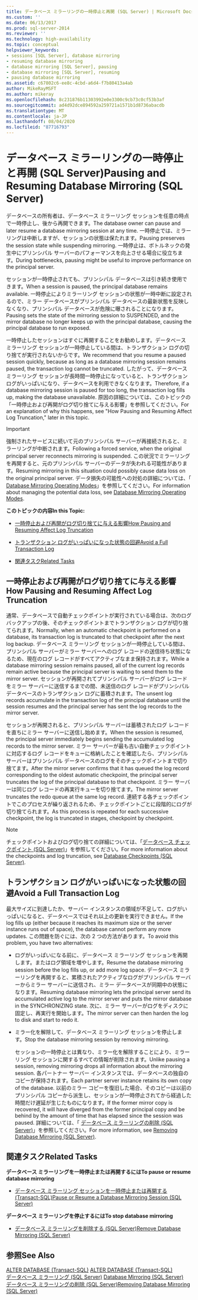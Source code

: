 ```yaml
---
title: データベース ミラーリングの一時停止と再開 (SQL Server) | Microsoft Docs
ms.custom: ''
ms.date: 06/13/2017
ms.prod: sql-server-2014
ms.reviewer: ''
ms.technology: high-availability
ms.topic: conceptual
helpviewer_keywords:
- sessions [SQL Server], database mirroring
- resuming database mirroring
- database mirroring [SQL Server], pausing
- database mirroring [SQL Server], resuming
- pausing database mirroring
ms.assetid: c67802c6-ee8c-4cbd-a6d4-f7b80413a4ab
author: MikeRayMSFT
ms.author: mikeray
ms.openlocfilehash: 8c231876b11303992e0e3300c9cb73c0cf53b3af
ms.sourcegitcommit: ad4d92dce894592a259721a1571b1d8736abacdb
ms.translationtype: MT
ms.contentlocale: ja-JP
ms.lasthandoff: 08/04/2020
ms.locfileid: "87716793"
---
```

# <a name="pausing-and-resuming-database-mirroring-sql-server"></a><span data-ttu-id="a06b7-102">データベース ミラーリングの一時停止と再開 (SQL Server)</span><span class="sxs-lookup"><span data-stu-id="a06b7-102">Pausing and Resuming Database Mirroring (SQL Server)</span></span>
  <span data-ttu-id="a06b7-103">データベースの所有者は、データベース ミラーリング セッションを任意の時点で一時停止し、後から再開できます。</span><span class="sxs-lookup"><span data-stu-id="a06b7-103">The database owner can pause and later resume a database mirroring session at any time.</span></span> <span data-ttu-id="a06b7-104">一時停止では、ミラーリングは中断しますが、セッションの状態は保たれます。</span><span class="sxs-lookup"><span data-stu-id="a06b7-104">Pausing preserves the session state while suspending mirroring.</span></span> <span data-ttu-id="a06b7-105">一時停止は、ボトルネックの発生中にプリンシパル サーバーのパフォーマンスを向上させる場合に役立ちます。</span><span class="sxs-lookup"><span data-stu-id="a06b7-105">During bottlenecks, pausing might be useful to improve performance on the principal server.</span></span>  
  
 <span data-ttu-id="a06b7-106">セッションが一時停止されても、プリンシパル データベースは引き続き使用できます。</span><span class="sxs-lookup"><span data-stu-id="a06b7-106">When a session is paused, the principal database remains available.</span></span> <span data-ttu-id="a06b7-107">一時停止によりミラーリング セッションの状態が一時中断に設定されるので、ミラー データベースがプリンシパル データベースの最新状態を反映しなくなり、プリンシパル データベースが危険に曝されることになります。</span><span class="sxs-lookup"><span data-stu-id="a06b7-107">Pausing sets the state of the mirroring session to SUSPENDED, and the mirror database no longer keeps up with the principal database, causing the principal database to run exposed.</span></span>  
  
 <span data-ttu-id="a06b7-108">一時停止したセッションはすぐに再開することをお勧めします。データベース ミラーリング セッションが一時停止している間は、トランザクション ログの切り捨てが実行されないからです。</span><span class="sxs-lookup"><span data-stu-id="a06b7-108">We recommend that you resume a paused session quickly, because as long as a database mirroring session remains paused, the transaction log cannot be truncated.</span></span> <span data-ttu-id="a06b7-109">したがって、データベース ミラーリング セッションが長時間一時停止になっていると、トランザクション ログがいっぱいになり、データベースを利用できなくなります。</span><span class="sxs-lookup"><span data-stu-id="a06b7-109">Therefore, if a database mirroring session is paused for too long, the transaction log fills up, making the database unavailable.</span></span> <span data-ttu-id="a06b7-110">原因の詳細については、このトピックの「一時停止および再開がログ切り捨てに与える影響」を参照してください。</span><span class="sxs-lookup"><span data-stu-id="a06b7-110">For an explanation of why this happens, see "How Pausing and Resuming Affect Log Truncation," later in this topic.</span></span>  
  
> [!IMPORTANT]  
>  <span data-ttu-id="a06b7-111">強制されたサービスに続いて元のプリンシパル サーバーが再接続されると、ミラーリングが中断されます。</span><span class="sxs-lookup"><span data-stu-id="a06b7-111">Following a forced service, when the original principal server reconnects mirroring is suspended.</span></span> <span data-ttu-id="a06b7-112">この状況でミラーリングを再開すると、元のプリンシパル サーバーのデータが失われる可能性があります。</span><span class="sxs-lookup"><span data-stu-id="a06b7-112">Resuming mirroring in this situation could possibly cause data loss on the original principal server.</span></span> <span data-ttu-id="a06b7-113">データ損失の可能性への対処の詳細については、「 [Database Mirroring Operating Modes](database-mirroring-operating-modes.md)」を参照してください。</span><span class="sxs-lookup"><span data-stu-id="a06b7-113">For information about managing the potential data loss, see [Database Mirroring Operating Modes](database-mirroring-operating-modes.md).</span></span>  
  
 <span data-ttu-id="a06b7-114">**このトピックの内容**</span><span class="sxs-lookup"><span data-stu-id="a06b7-114">**In this Topic:**</span></span>  
  
-   [<span data-ttu-id="a06b7-115">一時停止および再開がログ切り捨てに与える影響</span><span class="sxs-lookup"><span data-stu-id="a06b7-115">How Pausing and Resuming Affect Log Truncation</span></span>](#EffectOnLogTrunc)  
  
-   [<span data-ttu-id="a06b7-116">トランザクション ログがいっぱいになった状態の回避</span><span class="sxs-lookup"><span data-stu-id="a06b7-116">Avoid a Full Transaction Log</span></span>](#AvoidFullLog)  
  
-   [<span data-ttu-id="a06b7-117">関連タスク</span><span class="sxs-lookup"><span data-stu-id="a06b7-117">Related Tasks</span></span>](#RelatedTasks)  
  
##  <a name="how-pausing-and-resuming-affect-log-truncation"></a><a name="EffectOnLogTrunc"></a> <span data-ttu-id="a06b7-118">一時停止および再開がログ切り捨てに与える影響</span><span class="sxs-lookup"><span data-stu-id="a06b7-118">How Pausing and Resuming Affect Log Truncation</span></span>  
 <span data-ttu-id="a06b7-119">通常、データベースで自動チェックポイントが実行されている場合は、次のログ バックアップの後、そのチェックポイントまでトランザクション ログが切り捨てられます。</span><span class="sxs-lookup"><span data-stu-id="a06b7-119">Normally, when an automatic checkpoint is performed on a database, its transaction log is truncated to that checkpoint after the next log backup.</span></span> <span data-ttu-id="a06b7-120">データベース ミラーリング セッションが一時停止している間は、プリンシパル サーバーがミラー サーバーへのログ レコードの送信待ち状態になるため、現在のログ レコードがすべてアクティブなまま保持されます。</span><span class="sxs-lookup"><span data-stu-id="a06b7-120">While a database mirroring session remains paused, all of the current log records remain active because the principal server is waiting to send them to the mirror server.</span></span> <span data-ttu-id="a06b7-121">セッションが再開されてプリンシパル サーバーがログ レコードをミラー サーバーに送信するまでの間、未送信のログ レコードがプリンシパル データベースのトランザクション ログに蓄積されます。</span><span class="sxs-lookup"><span data-stu-id="a06b7-121">The unsent log records accumulate in the transaction log of the principal database until the session resumes and the principal server has sent the log records to the mirror server.</span></span>  
  
 <span data-ttu-id="a06b7-122">セッションが再開されると、プリンシパル サーバーは蓄積されたログ レコードを直ちにミラー サーバーに送信し始めます。</span><span class="sxs-lookup"><span data-stu-id="a06b7-122">When the session is resumed, the principal server immediately begins sending the accumulated log records to the mirror server.</span></span> <span data-ttu-id="a06b7-123">ミラー サーバーが最も古い自動チェックポイントに対応するログ レコードをキューに格納したことを確認したら、プリンシパル サーバーはプリンシパル データベースのログをそのチェックポイントまで切り捨てます。</span><span class="sxs-lookup"><span data-stu-id="a06b7-123">After the mirror server confirms that it has queued the log record corresponding to the oldest automatic checkpoint, the principal server truncates the log of the principal database to that checkpoint.</span></span> <span data-ttu-id="a06b7-124">ミラー サーバーは同じログ レコードの再実行キューを切り捨てます。</span><span class="sxs-lookup"><span data-stu-id="a06b7-124">The mirror server truncates the redo queue at the same log record.</span></span> <span data-ttu-id="a06b7-125">連続する各チェックポイントでこのプロセスが繰り返されるため、チェックポイントごとに段階的にログが切り捨てられます。</span><span class="sxs-lookup"><span data-stu-id="a06b7-125">As this process is repeated for each successive checkpoint, the log is truncated in stages, checkpoint by checkpoint.</span></span>  
  
> [!NOTE]  
>  <span data-ttu-id="a06b7-126">チェックポイントおよびログ切り捨ての詳細については、「[データベース チェックポイント &#40;SQL Server&#41;](../../relational-databases/logs/database-checkpoints-sql-server.md)」を参照してください。</span><span class="sxs-lookup"><span data-stu-id="a06b7-126">For more information about the checkpoints and log truncation, see [Database Checkpoints &#40;SQL Server&#41;](../../relational-databases/logs/database-checkpoints-sql-server.md).</span></span>  
  
##  <a name="avoid-a-full-transaction-log"></a><a name="AvoidFullLog"></a> <span data-ttu-id="a06b7-127">トランザクション ログがいっぱいになった状態の回避</span><span class="sxs-lookup"><span data-stu-id="a06b7-127">Avoid a Full Transaction Log</span></span>  
 <span data-ttu-id="a06b7-128">最大サイズに到達したか、サーバー インスタンスの領域が不足して、ログがいっぱいになると、データベースではそれ以上の更新を実行できません。</span><span class="sxs-lookup"><span data-stu-id="a06b7-128">If the log fills up (either because it reaches its maximum size or the server instance runs out of space), the database cannot perform any more updates.</span></span> <span data-ttu-id="a06b7-129">この問題を防ぐには、次の 2 つの方法があります。</span><span class="sxs-lookup"><span data-stu-id="a06b7-129">To avoid this problem, you have two alternatives:</span></span>  
  
-   <span data-ttu-id="a06b7-130">ログがいっぱいになる前に、データベース ミラーリング セッションを再開します。またはログ領域を増やします。</span><span class="sxs-lookup"><span data-stu-id="a06b7-130">Resume the database mirroring session before the log fills up, or add more log space.</span></span> <span data-ttu-id="a06b7-131">データベース ミラーリングを再開すると、累積されたアクティブなログがプリンシパル サーバーからミラー サーバーに送信され、ミラー データベースが同期中の状態になります。</span><span class="sxs-lookup"><span data-stu-id="a06b7-131">Resuming database mirroring lets the principal server send its accumulated active log to the mirror server and puts the mirror database in the SYNCHRONIZING state.</span></span> <span data-ttu-id="a06b7-132">次に、ミラー サーバーがログをディスクに固定し、再実行を開始します。</span><span class="sxs-lookup"><span data-stu-id="a06b7-132">The mirror server can then harden the log to disk and start to redo it.</span></span>  
  
-   <span data-ttu-id="a06b7-133">ミラー化を解除して、データベース ミラーリング セッションを停止します。</span><span class="sxs-lookup"><span data-stu-id="a06b7-133">Stop the database mirroring session by removing mirroring.</span></span>  
  
     <span data-ttu-id="a06b7-134">セッションの一時停止とは異なり、ミラー化を解除することにより、ミラーリング セッションに関するすべての情報が削除されます。</span><span class="sxs-lookup"><span data-stu-id="a06b7-134">Unlike pausing a session, removing mirroring drops all information about the mirroring session.</span></span> <span data-ttu-id="a06b7-135">各パートナー サーバー インスタンスでは、データベースの独自のコピーが保持されます。</span><span class="sxs-lookup"><span data-stu-id="a06b7-135">Each partner server instance retains its own copy of the database.</span></span> <span data-ttu-id="a06b7-136">以前のミラー コピーを復旧した場合、そのコピーは以前のプリンシパル コピーから派生し、セッションが一時停止されてから経過した時間だけ遅延が生じたものになります。</span><span class="sxs-lookup"><span data-stu-id="a06b7-136">If the former mirror copy is recovered, it will have diverged from the former principal copy and be behind by the amount of time that has elapsed since the session was paused.</span></span> <span data-ttu-id="a06b7-137">詳細については、「 [データベース ミラーリングの削除 &#40;SQL Server&#41;](database-mirroring-sql-server.md)」を参照してください。</span><span class="sxs-lookup"><span data-stu-id="a06b7-137">For more information, see [Removing Database Mirroring &#40;SQL Server&#41;](database-mirroring-sql-server.md).</span></span>  
  
##  <a name="related-tasks"></a><a name="RelatedTasks"></a> <span data-ttu-id="a06b7-138">関連タスク</span><span class="sxs-lookup"><span data-stu-id="a06b7-138">Related Tasks</span></span>  
 <span data-ttu-id="a06b7-139">**データベース ミラーリングを一時停止または再開するには**</span><span class="sxs-lookup"><span data-stu-id="a06b7-139">**To pause or resume database mirroring**</span></span>  
  
-   [<span data-ttu-id="a06b7-140">データベース ミラーリング セッションを一時停止または再開する &#40;Transact-SQL&#41;</span><span class="sxs-lookup"><span data-stu-id="a06b7-140">Pause or Resume a Database Mirroring Session &#40;SQL Server&#41;</span></span>](pause-or-resume-a-database-mirroring-session-sql-server.md)  
  
 <span data-ttu-id="a06b7-141">**データベース ミラーリングを停止するには**</span><span class="sxs-lookup"><span data-stu-id="a06b7-141">**To stop database mirroring**</span></span>  
  
-   [<span data-ttu-id="a06b7-142">データベース ミラーリングを削除する &#40;SQL Server&#41;</span><span class="sxs-lookup"><span data-stu-id="a06b7-142">Remove Database Mirroring &#40;SQL Server&#41;</span></span>](remove-database-mirroring-sql-server.md)  
  
## <a name="see-also"></a><span data-ttu-id="a06b7-143">参照</span><span class="sxs-lookup"><span data-stu-id="a06b7-143">See Also</span></span>  
 <span data-ttu-id="a06b7-144">[ALTER DATABASE &#40;Transact-SQL&#41;](/sql/t-sql/statements/alter-database-transact-sql) </span><span class="sxs-lookup"><span data-stu-id="a06b7-144">[ALTER DATABASE &#40;Transact-SQL&#41;](/sql/t-sql/statements/alter-database-transact-sql) </span></span>  
 <span data-ttu-id="a06b7-145">[データベース ミラーリング &#40;SQL Server&#41;](database-mirroring-sql-server.md) </span><span class="sxs-lookup"><span data-stu-id="a06b7-145">[Database Mirroring &#40;SQL Server&#41;](database-mirroring-sql-server.md) </span></span>  
 [<span data-ttu-id="a06b7-146">データベース ミラーリングの削除 &#40;SQL Server&#41;</span><span class="sxs-lookup"><span data-stu-id="a06b7-146">Removing Database Mirroring &#40;SQL Server&#41;</span></span>](database-mirroring-sql-server.md)  
  
  
